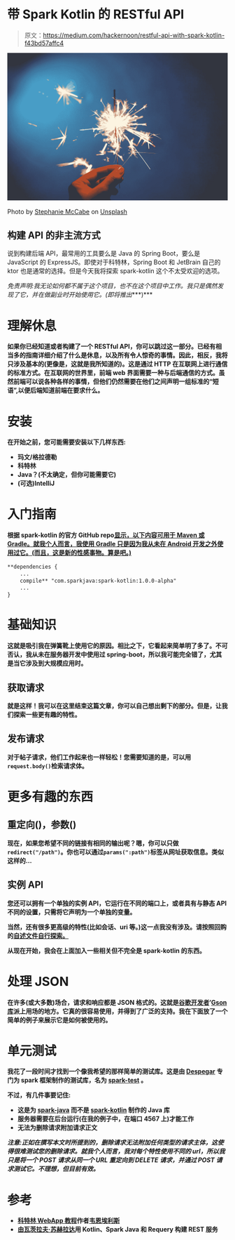 # 带 Spark Kotlin 的 RESTful API

> 原文：<https://medium.com/hackernoon/restful-api-with-spark-kotlin-f43bd57affc4>

![](img/7ac53a218378bc5313706757be7849aa.png)

Photo by [Stephanie McCabe](https://unsplash.com/@stephaniemccabe?utm_source=medium&utm_medium=referral) on [Unsplash](https://unsplash.com?utm_source=medium&utm_medium=referral)

## 构建 API 的非主流方式

说到构建后端 API，最常用的工具要么是 Java 的 Spring Boot，要么是 JavaScript 的 ExpressJS。即使对于科特林，Spring Boot 和 JetBrain 自己的 ktor 也是通常的选择。但是今天我将探索 spark-kotlin 这个不太受欢迎的选项。

*免责声明:我无论如何都不属于这个项目，也不在这个项目中工作。我只是偶然发现了它，并在做副业时开始使用它。(即将推出****)***

# **理解休息**

**如果你已经知道或者构建了一个 RESTful API，你可以跳过这一部分。已经有相当多的指南详细介绍了什么是休息，以及所有令人惊奇的事情。因此，相反，我将只涉及基本的(更像是，这就是我所知道的)。这是通过 HTTP 在互联网上进行通信的标准方式。在互联网的世界里，前端 web 界面需要一种与后端通信的方式。虽然前端可以说各种各样的事情，但他们仍然需要在他们之间声明一组标准的“短语”,以便后端知道前端在要求什么。**

# **安装**

**在开始之前，您可能需要安装以下几样东西:**

*   **玛文/格拉德勒**
*   **科特林**
*   **Java？(不太确定，但你可能需要它)**
*   **(可选)IntelliJ**

# **入门指南**

**根据 spark-kotlin 的官方 GitHub repo[显示，以下内容可用于 Maven 或 Gradle。就我个人而言，我使用 Gradle 只是因为我从未在 Android 开发之外使用过它。(而且，这是新的性感事物。算是吧。)](https://github.com/perwendel/spark-kotlin)**

```
**dependencies {
    ...
    compile** "com.sparkjava:spark-kotlin:1.0.0-alpha"
    ...
}
```

# **基础知识**

**这就是吸引我在弹簧靴上使用它的原因。相比之下，它看起来简单明了多了。不可否认，我从未在服务器开发中使用过 spring-boot，所以我可能完全错了，尤其是当它涉及到大规模应用时。**

## **获取请求**

**就是这样！我可以在这里结束这篇文章，你可以自己想出剩下的部分。但是，让我们探索一些更有趣的特性。**

## **发布请求**

**对于帖子请求，他们工作起来也一样轻松！您需要知道的是，可以用`request.body()`检索请求体。**

# **更多有趣的东西**

## **重定向()，参数()**

**现在，如果您希望不同的链接有相同的输出呢？嗯，你可以只做`redirect("/path")`。你也可以通过`params(":path")`标签从网址获取信息。类似这样的…**

## **实例 API**

**您还可以拥有一个单独的实例 API，它运行在不同的端口上，或者具有与静态 API 不同的设置，只需将它声明为一个单独的变量。**

**当然，还有很多更高级的特性(比如会话、uri 等。)这一点我没有涉及。请按照回购的[自述文件自行探索。](https://github.com/perwendel/spark-kotlin/blob/master/README.md)**

**从现在开始，我会在上面加入一些相关但不完全是 spark-kotlin 的东西。**

# **处理 JSON**

**在许多(或大多数)场合，请求和响应都是 JSON 格式的。这就是[谷歌开发者](https://medium.com/u/991272e72e68?source=post_page-----f43bd57affc4--------------------------------)’[Gson 库](https://github.com/google/gson)派上用场的地方。它真的很容易使用，并得到了广泛的支持。我在下面放了一个简单的例子来展示它是如何被使用的。**

# **单元测试**

**我花了一段时间才找到一个像我希望的那样简单的测试库。这是由 [Despegar](https://www.despegar.com) 专门为 spark 框架制作的测试库，名为 [spark-test](https://github.com/despegar/spark-test) 。**

**不过，有几件事要记住:**

*   **这是为 [spark-java](https://github.com/perwendel/spark) 而不是 [spark-kotlin](https://github.com/perwendel/spark-kotlin) 制作的 Java 库**
*   **服务器需要在后台运行(在我的例子中，在端口 4567 上)才能工作**
*   **无法为删除请求附加请求正文**

***注意:正如在撰写本文时所提到的，删除请求无法附加任何类型的请求主体，这使得很难测试您的删除请求。就我个人而言，我对每个特性使用不同的 url，所以我只是将一个 POST 请求从同一个 URL 重定向到 DELETE 请求，并通过 POST 请求测试它。不理想，但目前有效。***

# **参考**

*   **[科特林 WebApp 教程](/@codemwnci/kotlin-webapp-tutorial-todolist-part-1-c544b9a70f29)作者[韦恩埃利斯](https://medium.com/u/6f0e89485e0d?source=post_page-----f43bd57affc4--------------------------------)**
*   **[由](/@v.souhrada/build-rest-service-with-kotlin-spark-java-and-requery-part-1-1798844fdf04)[瓦茨拉夫·苏赫拉达](https://medium.com/u/3f2747b2fdec?source=post_page-----f43bd57affc4--------------------------------)用 Kotlin、Spark Java 和 Requery 构建 REST 服务**